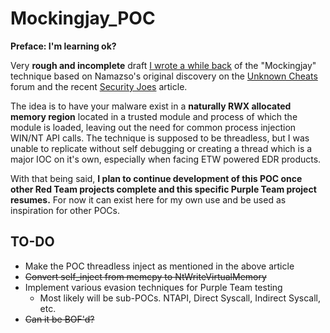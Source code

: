 # Mockingjay_POC

**Preface: I'm learning ok?**

Very **rough and incomplete** draft [I wrote a while back](https://www.linkedin.com/posts/codyread13_cybersecurity-redteam-malware-activity-7081354214920114177-UsQX?utm_source=share&utm_medium=member_desktop) of the "Mockingjay" technique based on Namazso's original discovery on the [Unknown Cheats](https://www.unknowncheats.me/forum/anti-cheat-bypass/286274-internal-detection-vectors-bypass.html) forum and the recent [Security Joes](https://www.securityjoes.com/post/process-mockingjay-echoing-rwx-in-userland-to-achieve-code-execution) article.

The idea is to have your malware exist in a **naturally RWX allocated memory region** located in a trusted module and process of which the module is loaded, leaving out the need for common process injection WIN/NT API calls. The technique is supposed to be threadless, but I was unable to replicate without self debugging or creating a thread which is a major IOC on it's own, especially when facing ETW powered EDR products.

With that being said, **I plan to continue development of this POC once other Red Team projects complete and this specific Purple Team project resumes.** For now it can exist here for my own use and be used as inspiration for other POCs.

## TO-DO
* Make the POC threadless inject as mentioned in the above article
* ~~Convert self_inject from memcpy to NtWriteVirtualMemory~~
* Implement various evasion techniques for Purple Team testing
	* Most likely will be sub-POCs. NTAPI, Direct Syscall, Indirect Syscall, etc.
* ~~Can it be BOF'd?~~
